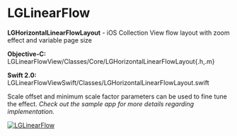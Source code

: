 # LGLinearFlow
**LGHorizontalLinearFlowLayout** - iOS Collection View flow layout with zoom effect and variable page size

**Objective-C:** LGLinearFlowView/Classes/Core/LGHorizontalLinearFlowLayout{.h,.m}

**Swift 2.0:** LGLinearFlowViewSwift/Classes/LGHorizontalLinearFlowLayout.swift

Scale offset and minimum scale factor parameters can be used to fine tune the effect. *Check out the sample app for more details regarding implementation.*

[![LGLinearFlow](http://lukagabric.com/wp-content/uploads/2015/09/lglinearflow-youtube-screenshot.png)](https://www.youtube.com/watch?v=11pPLrVZwfY)
